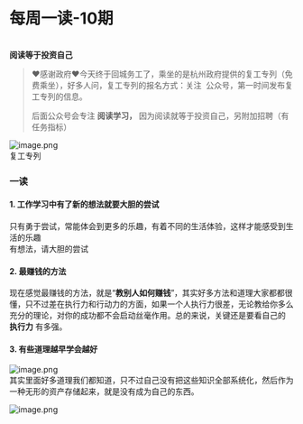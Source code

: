 # 每周一读-10期

**<br />**阅读等于投资自己**<br />**
> ❤️感谢政府❤️今天终于回城务工了，乘坐的是杭州政府提供的复工专列（免费乘坐），好多人问，复工专列的报名方式：关注  公众号，第一时间发布复工专列的信息。
> 
> 后面公众号会专注 **阅读学习，** 因为阅读就等于投资自己，另附加招聘（有任务指标）


![image.png](https://cdn.nlark.com/yuque/0/2020/png/313624/1583062370559-43032119-4610-4eb7-97b2-814b5d4a62f7.png#align=left&display=inline&height=361&name=image.png&originHeight=722&originWidth=1012&size=1399134&status=done&style=none&width=506)<br />复工专列
<a name="Q50FO"></a>
### 一读
<a name="JBsAU"></a>
#### 1. 工作学习中有了新的想法就要大胆的尝试
只有勇于尝试，常能体会到更多的乐趣，有着不同的生活体验，这样才能感受到生活的乐趣<br />有想法，请大胆的尝试
<a name="t3wtL"></a>
#### 2. 最赚钱的方法
现在感觉最赚钱的方法，就是“**教别人如何赚钱**”，其实好多方法和道理大家都都很懂，只不过差在执行力和行动力的方面，如果一个人执行力很差，无论教给你多么充分的理论，对你的成功都不会启动丝毫作用。总的来说，关键还是要看自己的 **执行力** 有多强。
<a name="rjkgX"></a>
#### 3. 有些道理越早学会越好
![image.png](https://cdn.nlark.com/yuque/0/2020/png/313624/1583063770173-65d7b610-8eed-42e6-b211-d1f90eeade5a.png#align=left&display=inline&height=461&name=image.png&originHeight=922&originWidth=1020&size=201698&status=done&style=none&width=510)<br />其实里面好多道理我们都知道，只不过自己没有把这些知识全部系统化，然后作为一种无形的资产存储起来，就是没有成为自己的东西。

![image.png](https://cdn.nlark.com/yuque/0/2020/png/313624/1583063807680-d1d42283-7be9-4211-a8fc-4d9e98991a33.png#align=left&display=inline&height=143&name=image.png&originHeight=286&originWidth=792&size=116337&status=done&style=none&width=396)
